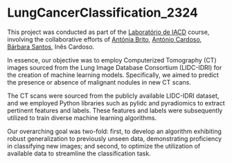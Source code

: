 # LungCancerClassification_2324

This project was conducted as part of the [Laboratório de IACD](https://sigarra.up.pt/fcup/en/ucurr_geral.ficha_uc_view?pv_ocorrencia_id=529878) course, involving the collaborative efforts of [Antónia Brito](https://github.com/Nia3324?tab=followers), [António Cardoso](https://github.com/ToniCardosooo), [Bárbara Santos](https://github.com/barbara-san), Inês Cardoso.

In essence, our objective was to employ Computerized Tomography (CT) images sourced from the Lung Image Database Consortium (LIDC-IDRI) for the creation of machine learning models. Specifically, we aimed to predict the presence or absence of malignant nodules in new CT scans.

The CT scans were sourced from the publicly available LIDC-IDRI dataset, and we employed Python libraries such as pylidc and pyradiomics to extract pertinent features and labels. These features and labels were subsequently utilized to train diverse machine learning algorithms.

Our overarching goal was two-fold: first, to develop an algorithm exhibiting robust generalization to previously unseen data, demonstrating proficiency in classifying new images; and second, to optimize the utilization of available data to streamline the classification task.
